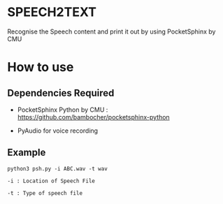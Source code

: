 # SPEECH2TEXT
Recognise the Speech content and print it out by using PocketSphinx by CMU


# How to use

## Dependencies Required
 - PocketSphinx Python by CMU : https://github.com/bambocher/pocketsphinx-python
 
 - PyAudio for voice recording


## Example
` python3 psh.py -i ABC.wav -t wav `

` -i : Location of Speech File `

` -t : Type of speech file `
